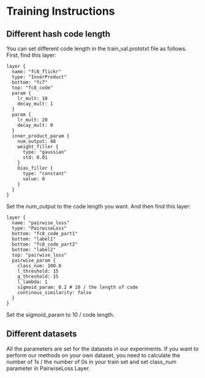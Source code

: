 # Training Instructions
## Different hash code length
You can set different code length in the train_val.prototxt file as follows.
First, find this layer:
```
layer {
  name: "fc8_flickr"
  type: "InnerProduct"
  bottom: "fc7"
  top: "fc8_code"
  param {
    lr_mult: 10
    decay_mult: 1
  }
  param {
    lr_mult: 20
    decay_mult: 0
  }
  inner_product_param {
    num_output: 48
    weight_filler {
      type: "gaussian"
      std: 0.01
    }
    bias_filler {
      type: "constant"
      value: 0
    }
  }
}
```
Set the num_output to the code length you want.
And then find this layer:
```
layer {
  name: "pairwise_loss"
  type: "PairwiseLoss"
  bottom: "fc8_code_part1"
  bottom: "label1"
  bottom: "fc8_code_part2"
  bottom: "label2"
  top: "pairwise_loss"
  pairwise_param {
    class_num: 100.0
    l_threshold: 15
    q_threshold: 15
    l_lambda: 1
    sigmoid_param: 0.2 # 10 / the length of code
    continous_similarity: false
  }
}
```
Set the sigmoid_param to 10 / code length.

## Different datasets
All the parameters are set for the datasets in our experiments. If you want to perform our methods on your own dataset, you need to calculate the number of 1s / the number of 0s in your train set and set class_num parameter in PairwiseLoss Layer.
